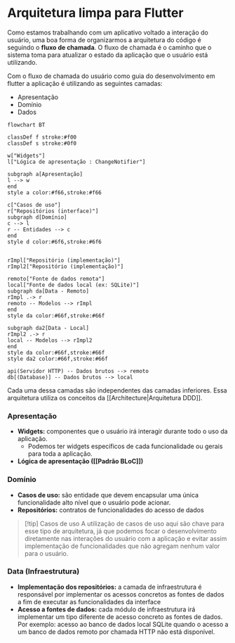 # Arquitetura limpa para Flutter

Como estamos trabalhando com um aplicativo voltado a interação do usuário, uma boa forma de organizarmos a arquitetura do código é seguindo o **fluxo de chamada**. O fluxo de chamada é o caminho que o sistema toma para atualizar o estado da aplicação que o usuário está utilizando.

Com o fluxo de chamada do usuário como guia do desenvolvimento em flutter a aplicação é  utilizando as seguintes camadas:

- Apresentação
- Domínio
- Dados

```mermaid
flowchart BT

classDef f stroke:#f00 
classDef s stroke:#0f0

w["Widgets"]
l["Lógica de apresentação : ChangeNotifier"]

subgraph a[Apresentação]
l --> w
end
style a color:#f66,stroke:#f66

c["Casos de uso"]
r["Repositórios (interface)"]
subgraph d[Domínio]
c --> l
r -- Entidades --> c
end
style d color:#6f6,stroke:#6f6


rImpl["Repositório (implementação)"]
rImpl2["Repositório (implementação)"]

remoto["Fonte de dados remota"]
local["Fonte de dados local (ex: SQLite)"]
subgraph da[Data - Remoto]
rImpl .-> r
remoto -- Modelos --> rImpl
end
style da color:#66f,stroke:#66f

subgraph da2[Data - Local]
rImpl2 .-> r
local -- Modelos --> rImpl2
end
style da color:#66f,stroke:#66f
style da2 color:#66f,stroke:#66f

api(Servidor HTTP) -- Dados brutos --> remoto
db[(Database)] -- Dados brutos --> local

```

Cada uma dessa camadas são independentes das camadas inferiores. Essa arquitetura utiliza os conceitos da [[Architecture|Arquitetura DDD]].

### Apresentação

- **Widgets:** componentes que o usuário irá interagir durante todo o uso da aplicação.
	- Podemos ter widgets específicos de cada funcionalidade ou gerais para toda a aplicação.
- **Lógica de apresentação ([[Padrão BLoC]])**

### Domínio

- **Casos de uso:** são entidade que devem encapsular uma única funcionalidade alto nível que o usuário pode acionar.
- **Repositórios:** contratos de funcionalidades do acesso de dados

> [!tip] Casos de uso
> A utilização de casos de uso aqui são chave para esse tipo de arquitetura, já que podemos focar o desenvolvimento diretamente nas interações do usuário com a aplicação e evitar assim implementação de funcionalidades que não agregam nenhum valor para o usuário. 

### Data (Infraestrutura)

- **Implementação dos repositórios:** a camada de infraestrutura é responsável por implementar os acessos concretos as fontes de dados a fim de executar as funcionalidades da interface
- **Acesso a fontes de dados:** cada módulo de infraestrutura irá implementar um tipo diferente de acesso concreto as fontes de dados. Por exemplo: acesso ao banco de dados local SQLite quando o acesso a um banco de dados remoto por chamada HTTP não está disponível.